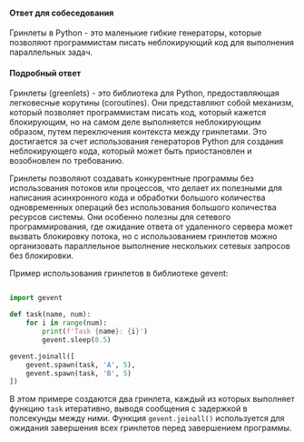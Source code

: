 
#### Ответ для собеседования

Гринлеты в Python - это маленькие гибкие генераторы, которые позволяют программистам писать неблокирующий код для выполнения параллельных задач.

#### Подробный ответ

Гринлеты (greenlets) - это библиотека для Python, предоставляющая легковесные корутины (coroutines). Они представляют собой механизм, который позволяет программистам писать код, который кажется блокирующим, но на самом деле выполняется неблокирующим образом, путем переключения контекста между гринлетами. Это достигается за счет использования генераторов Python для создания неблокирующего кода, который может быть приостановлен и возобновлен по требованию.

Гринлеты позволяют создавать конкурентные программы без использования потоков или процессов, что делает их полезными для написания асинхронного кода и обработки большого количества одновременных операций без использования большого количества ресурсов системы. Они особенно полезны для сетевого программирования, где ожидание ответа от удаленного сервера может вызвать блокировку потока, но с использованием гринлетов можно организовать параллельное выполнение нескольких сетевых запросов без блокировки.

Пример использования гринлетов в библиотеке gevent:

```python

import gevent

def task(name, num):
    for i in range(num):
        print(f'Task {name}: {i}')
        gevent.sleep(0.5)

gevent.joinall([
    gevent.spawn(task, 'A', 5),
    gevent.spawn(task, 'B', 5)
])

```

В этом примере создаются два гринлета, каждый из которых выполняет функцию `task` итеративно, выводя сообщения с задержкой в полсекунды между ними. Функция `gevent.joinall()` используется для ожидания завершения всех гринлетов перед завершением программы.